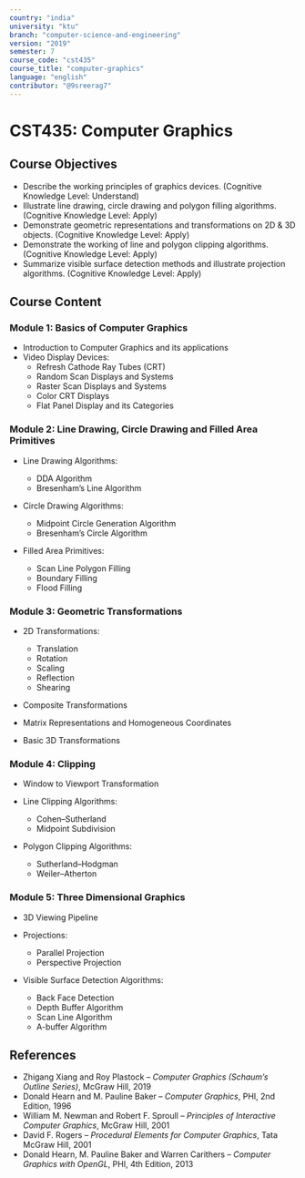 ```yaml
---
country: "india"
university: "ktu"
branch: "computer-science-and-engineering"
version: "2019"
semester: 7
course_code: "cst435"
course_title: "computer-graphics"
language: "english"
contributor: "@9sreerag7"
---
```


# CST435: Computer Graphics

## Course Objectives

* Describe the working principles of graphics devices. (Cognitive Knowledge Level: Understand)  
* Illustrate line drawing, circle drawing and polygon filling algorithms. (Cognitive Knowledge Level: Apply)  
* Demonstrate geometric representations and transformations on 2D & 3D objects. (Cognitive Knowledge Level: Apply)  
* Demonstrate the working of line and polygon clipping algorithms. (Cognitive Knowledge Level: Apply)  
* Summarize visible surface detection methods and illustrate projection algorithms. (Cognitive Knowledge Level: Apply)  

## Course Content

### Module 1: Basics of Computer Graphics

* Introduction to Computer Graphics and its applications  
* Video Display Devices:  
  - Refresh Cathode Ray Tubes (CRT)  
  - Random Scan Displays and Systems  
  - Raster Scan Displays and Systems  
  - Color CRT Displays  
  - Flat Panel Display and its Categories  

### Module 2: Line Drawing, Circle Drawing and Filled Area Primitives

* Line Drawing Algorithms:  
  - DDA Algorithm  
  - Bresenham’s Line Algorithm  

* Circle Drawing Algorithms:  
  - Midpoint Circle Generation Algorithm  
  - Bresenham’s Circle Algorithm  

* Filled Area Primitives:  
  - Scan Line Polygon Filling  
  - Boundary Filling  
  - Flood Filling  

### Module 3: Geometric Transformations

* 2D Transformations:  
  - Translation  
  - Rotation  
  - Scaling  
  - Reflection  
  - Shearing  

* Composite Transformations  
* Matrix Representations and Homogeneous Coordinates  
* Basic 3D Transformations  

### Module 4: Clipping

* Window to Viewport Transformation  
* Line Clipping Algorithms:  
  - Cohen–Sutherland  
  - Midpoint Subdivision  

* Polygon Clipping Algorithms:  
  - Sutherland–Hodgman  
  - Weiler–Atherton  

### Module 5: Three Dimensional Graphics

* 3D Viewing Pipeline  
* Projections:  
  - Parallel Projection  
  - Perspective Projection  

* Visible Surface Detection Algorithms:  
  - Back Face Detection  
  - Depth Buffer Algorithm  
  - Scan Line Algorithm  
  - A-buffer Algorithm  

## References

* Zhigang Xiang and Roy Plastock – *Computer Graphics (Schaum’s Outline Series)*, McGraw Hill, 2019  
* Donald Hearn and M. Pauline Baker – *Computer Graphics*, PHI, 2nd Edition, 1996  
* William M. Newman and Robert F. Sproull – *Principles of Interactive Computer Graphics*, McGraw Hill, 2001  
* David F. Rogers – *Procedural Elements for Computer Graphics*, Tata McGraw Hill, 2001  
* Donald Hearn, M. Pauline Baker and Warren Carithers – *Computer Graphics with OpenGL*, PHI, 4th Edition, 2013  
